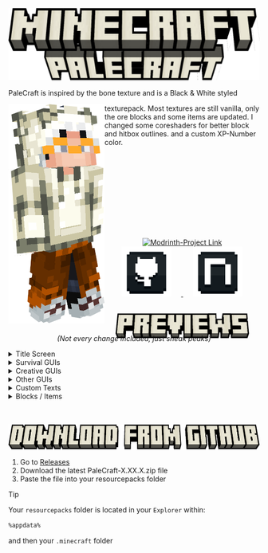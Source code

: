 ![Banner](display/banner.png)

PaleCraft is inspired by the bone texture and is a Black & White styled<span style="display: inline;"> </span>

<img src="display/skin_render.png" width="193" height="440" align="left">

texturepack. Most textures are still vanilla, only the
ore blocks and some items are updated. I changed
some coreshaders for better block and hitbox outlines.
and a custom XP-Number color.

<br>
<br>
<br>
<br>
<br>
<br>
<br>
<br>
<br>
<br>
<div style="text-align: center;">
    <a href="https://modrinth.com/resourcepack/palecraft" target="_blank">
        <img src="https://i.imgur.com/Wi0gG3J.png" alt="Modrinth-Project Link" class="hover-image" style="width: 100px; margin: 0 20px;">
    </a>
    <a href="https://github.com/Justifull/PaleCraft" target="_blank">
        <img src="display/github.png" alt="Github-Project Link" class="hover-image" style="width: 100px; margin: 0 20px;">
    </a>
    <a href="https://de.namemc.com/profile/justifull.1" target="_blank">
        <img src="display/namemc.png" alt="NameMC-Profile Link" class="hover-image" style="width: 100px; margin: 0 20px;">
    </a>
</div>

<br>
<p align="center">
   <img src="display/previews.png" width="268" height="50">
</p>

<div style="text-align: center; margin-top: -25px">

   _(Not every change included, just sneak peaks)_
</div>

<details>
   <summary>Title Screen</summary>
   <div style="text-align: center">

   Title Screen
   ![Title Screen](preview/title_screen.png)

   </div>
</details>
<details>
   <summary>Survival GUIs</summary>
   <div style="text-align: center">

   **Hotbar**
   ![Hotbar](preview/hotbar.png)
   **Survival Inventory**
   ![Survival Inventory](preview/survival_inventory.png)

   </div>
</details>
<details>
   <summary>Creative GUIs</summary>
   <div style="text-align: center">

   **Creative Inventory**
   ![Creative Inventory](preview/creative_inventory.png)

   </div>
</details>
<details>
   <summary>Other GUIs</summary>
   <div style="text-align: center">

   **Crafting Table**
   ![Crafting Table](preview/crafting_table.png)
   **Chest**
   ![Chest](preview/chest.png)
   **Shulker Chest**
   ![Shulker Chest](preview/shulker_chest.png)
   **Enchanting Table**
   ![Enchanting Table](preview/enchanting_table.png)
   **Beacon**
   ![Beacon](preview/beacon.png)

   </div>
</details>
<details>
   <summary>Custom Texts</summary>
   <div style="text-align: center">

   **Enchantment Text Sword**
   ![Enchantment Text Sword](preview/enchantment_icons.png)
   **Enchantment Text Leggings**
   ![Enchantment Text Leggings](preview/enchantment_icons_2.png)

   </div>
</details>
<details>
   <summary>Blocks / Items</summary>
   <div style="text-align: center">

   **Blocks**
   ![Blocks](preview/blocks.png)
   **Totem Of Undying**
   ![Totem Inventory](preview/totem_inventory.png)
   ![Totem First person](preview/totem_first_person.png)

   </div>
</details>

<br>
<br>
<p align="center">
   <img src="display/download.png" width="656" height="50">
</p>

1. Go to [Releases](https://github.com/Justifull/PaleCraft/releases/latest)
2. Download the latest PaleCraft-X.XX.X.zip file
3. Paste the file into your resourcepacks folder

> [!TIP]
> Your `resourcepacks` folder is located in your `Explorer` within:
>
> ```bash
> %appdata%
> ```
> and then your `.minecraft` folder
